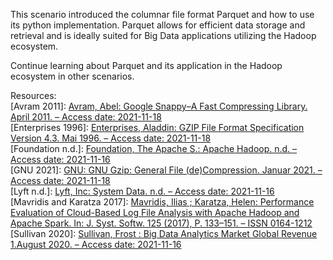 This scenario introduced the columnar file format Parquet and how to use its python implementation. Parquet allows for efficient data storage and retrieval and is ideally suited for Big Data applications utilizing the Hadoop ecosystem.

Continue learning about Parquet and its application in the Hadoop ecosystem in other scenarios.

Resources:<br/>
[Avram 2011]: [Avram, Abel: Google Snappy–A Fast Compressing Library. April 2011. – Access date: 2021-11-18](https://www.infoq.com/news/2011/04/Snappy/)<br/>
[Enterprises 1996]: [Enterprises, Aladdin: GZIP File Format Specification Version 4.3. Mai 1996. – Access date: 2021-11-18](https://www.ietf.org/rfc/rfc1952.txt)<br/>
[Foundation n.d.]: [Foundation, The Apache S.: Apache Hadoop. n.d. – Access date: 2021-11-16](https://hadoop.apache.org/)<br/>
[GNU 2021]: [GNU: GNU Gzip: General File (de)Compression. Januar 2021. – Access date: 2021-11-18](https://www.gnu.org/software/gzip/manual/gzip.html)<br/>
[Lyft n.d.]: [Lyft, Inc: System Data. n.d. – Access date: 2021-11-16](http://www.capitalbikeshare.com/system-data)<br/>
[Mavridis and Karatza 2017]: [Mavridis, Ilias ; Karatza, Helen: Performance Evaluation of Cloud-Based Log File Analysis with Apache Hadoop and Apache Spark. In: J. Syst. Softw. 125 (2017), P. 133–151. – ISSN 0164-1212](https://www.sciencedirect.com/science/article/pii/S0164121216302370)<br/>
[Sullivan 2020]: [Sullivan, Frost : Big Data Analytics Market Global Revenue 1.August 2020. – Access date: 2021-11-16](https://www.statista.com/statistics/947745/worldwide-total-data-market-revenue/)
